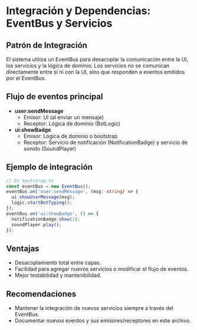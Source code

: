 # Integración y Dependencias: EventBus y Servicios

## Patrón de Integración
El sistema utiliza un EventBus para desacoplar la comunicación entre la UI, los servicios y la lógica de dominio. Los servicios no se comunican directamente entre sí ni con la UI, sino que responden a eventos emitidos por el EventBus.

## Flujo de eventos principal
- **user:sendMessage**
  - Emisor: UI (al enviar un mensaje)
  - Receptor: Lógica de dominio (BotLogic)
- **ui:showBadge**
  - Emisor: Lógica de dominio o bootstrap
  - Receptor: Servicio de notificación (NotificationBadge) y servicio de sonido (SoundPlayer)

## Ejemplo de integración
```typescript
// En bootstrap.ts
const eventBus = new EventBus();
eventBus.on('user:sendMessage', (msg: string) => {
  ui.showUserMessage(msg);
  logic.startBotTyping();
});
eventBus.on('ui:showBadge', () => {
  notificationBadge.show(1);
  soundPlayer.play();
});
```

## Ventajas
- Desacoplamiento total entre capas.
- Facilidad para agregar nuevos servicios o modificar el flujo de eventos.
- Mejor testabilidad y mantenibilidad.

## Recomendaciones
- Mantener la integración de nuevos servicios siempre a través del EventBus.
- Documentar nuevos eventos y sus emisores/receptores en este archivo.
